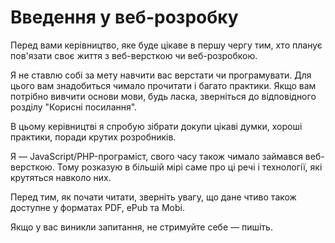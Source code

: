 Введення у веб-розробку
=======

Перед вами керівництво, яке буде цікаве в першу чергу тим, хто планує пов'язати своє життя з веб-версткою чи веб-розробкою.

Я не cтавлю собі за мету навчити вас верстати чи програмувати. Для цього вам знадобиться чимало прочитати і багато практики. Якщо вам потрібно вивчити основи мови, будь ласка, зверніться до відповідного розділу "Корисні посилання".

В цьому керівництві я спробую зібрати докупи цікаві думки, хороші практики, поради крутих розробників.

Я — JavaScript/PHP-програміст, свого часу також чимало займався веб-версткою. Тому розказую в більшій мірі саме про ці речі і технології, які крутяться навколо них.

Перед тим, як почати читати, зверніть увагу, що дане чтиво також доступне у форматах PDF, ePub та Mobi.                  

Якщо у вас виникли запитання, не стримуйте себе — пишіть.
